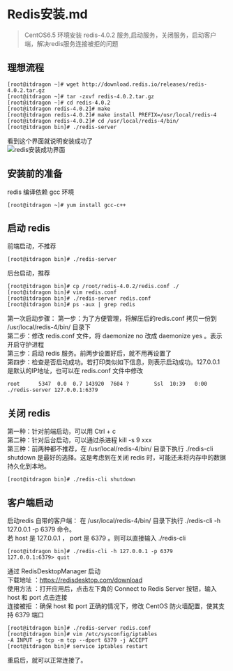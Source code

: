 # Redis安装.md

> CentOS6.5 环境安装 redis-4.0.2 服务,启动服务，关闭服务，启动客户端，解决redis服务连接被拒的问题

## 理想流程

```
[root@itdragon ~]# wget http://download.redis.io/releases/redis-4.0.2.tar.gz
[root@itdragon ~]# tar -zxvf redis-4.0.2.tar.gz
[root@itdragon ~]# cd redis-4.0.2
[root@itdragon redis-4.0.2]# make
[root@itdragon redis-4.0.2]# make install PREFIX=/usr/local/redis-4
[root@itdragon redis-4.0.2]# cd /usr/local/redis-4/bin/
[root@itdragon bin]# ./redis-server
```
看到这个界面就说明安装成功了  
![redis安装成功界面](https://images2018.cnblogs.com/blog/806956/201711/806956-20171124115546984-1987305277.png)

## 安装前的准备
redis 编译依赖 gcc 环境
```
[root@itdragon ~]# yum install gcc-c++
```
## 启动 redis
前端启动，不推荐
```
[root@itdragon bin]# ./redis-server
```
后台启动，推荐
```
[root@itdragon bin]# cp /root/redis-4.0.2/redis.conf ./
[root@itdragon bin]# vim redis.conf
[root@itdragon bin]# ./redis-server redis.conf 
[root@itdragon bin]# ps -aux | grep redis
```
第一次启动步骤：
第一步：为了方便管理，将解压后的redis.conf 拷贝一份到 /usr/local/redis-4/bin/ 目录下  
第二步：修改 redis.conf 文件，将 daemonize no 改成 daemonize yes 。表示开启守护进程  
第三步：启动 redis 服务。前两步设置好后，就不用再设置了    
第四步：检查是否启动成功。若打印类似如下信息，则表示启动成功。127.0.0.1 是默认的IP地址，也可以在 redis.conf 文件中修改  
```
root      5347  0.0  0.7 143920  7604 ?        Ssl  10:39   0:00 ./redis-server 127.0.0.1:6379
```

## 关闭 redis 
第一种：针对前端启动，可以用 Ctrl + c  
第二种：针对后台启动，可以通过杀进程 kill -s 9 xxx  
第三种：前两种都不推荐，在 /usr/local/redis-4/bin/ 目录下执行 ./redis-cli shutdown 是最好的选择。这是考虑到在关闭 redis 时，可能还未将内存中的数据持久化到本地。
```
[root@itdragon bin]# ./redis-cli shutdown
```

## 客户端启动
启动redis 自带的客户端：
在 /usr/local/redis-4/bin/ 目录下执行 ./redis-cli -h 127.0.0.1 -p 6379 命令。  
若 host 是 127.0.0.1 ， port 是 6379 。则可以直接输入 ./redis-cli
```
[root@itdragon bin]# ./redis-cli -h 127.0.0.1 -p 6379
127.0.0.1:6379> quit
```
通过 RedisDesktopManager 启动  
下载地址 ：https://redisdesktop.com/download   
使用方法 ：打开应用后，点击左下角的 Connect to Redis Server 按钮，输入 host 和 port 点击连接  
连接被拒 ：确保 host 和 port 正确的情况下，修改 CentOS 防火墙配置，使其支持 6379 端口   
```
[root@itdragon bin]# ./redis-server redis.conf 
[root@itdragon bin]# vim /etc/sysconfig/iptables
-A INPUT -p tcp -m tcp --dport 6379 -j ACCEPT
[root@itdragon bin]# service iptables restart
```
重启后，就可以正常连接了。


